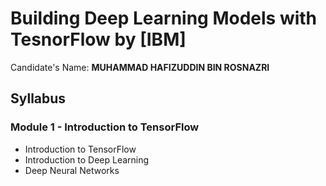 # Building Deep Learning Models with TesnorFlow by [IBM]
Candidate's Name: **MUHAMMAD HAFIZUDDIN BIN ROSNAZRI**

## Syllabus

### Module 1 - Introduction to TensorFlow
* Introduction to TensorFlow
* Introduction to Deep Learning
* Deep Neural Networks
